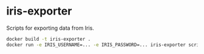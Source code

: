 # iris-exporter
Scripts for exporting data from Iris.

```bash
docker build -t iris-exporter .
docker run -e IRIS_USERNAME=... -e IRIS_PASSWORD=... iris-exporter scripts/export.py --help
```
